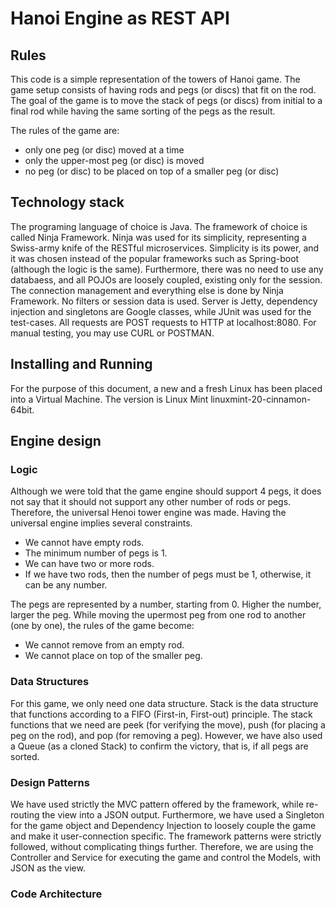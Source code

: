 # Hanoi Engine as REST API

## Rules
This code is a simple representation of the towers of Hanoi game.
The game setup consists of having rods and pegs (or discs) that fit on the rod. 
The goal of the game is to move the stack of pegs (or discs) from initial to a final rod while having the same sorting of the pegs as the result.

The rules of the game are:
- only one peg (or disc) moved at a time
- only the upper-most peg (or disc) is moved
- no peg (or disc) to be placed on top of a smaller peg (or disc)

## Technology stack
The programing language of choice is Java. The framework of choice is called Ninja Framework. Ninja was used for its simplicity, representing a Swiss-army knife of the RESTful microservices. Simplicity is its power, and it was chosen instead of the popular frameworks such as Spring-boot (although the logic is the same). Furthermore, there was no need to use any databaess, and all POJOs are loosely coupled, existing only for the session. The connection management and everything else is done by Ninja Framework. No filters or session data is used. Server is Jetty, dependency injection and singletons are Google classes, while JUnit was used for the test-cases. All requests are POST requests to HTTP at localhost:8080. For manual testing, you may use CURL or POSTMAN.

## Installing and Running
For the purpose of this document, a new and a fresh Linux has been placed into a Virtual Machine. The version is Linux Mint linuxmint-20-cinnamon-64bit.


## Engine design
### Logic
Although we were told that the game engine should support 4 pegs, it does not say that it should not support any other number of rods or pegs. Therefore, the universal Henoi tower engine was made. Having the universal engine implies several constraints. 
- We cannot have empty rods. 
- The minimum number of pegs is 1. 
- We can have two or more rods. 
- If we have two rods, then the number of pegs must be 1, otherwise, it can be any number.

The pegs are represented by a number, starting from 0. Higher the number, larger the peg. While moving the upermost peg from one rod to another (one by one), the rules of the game become:
- We cannot remove from an empty rod.
- We cannot place on top of the smaller peg.

### Data Structures
For this game, we only need one data structure. Stack is the data structure that functions according to a FIFO (First-in, First-out) principle. The stack functions that we need are peek (for verifying the move), push (for placing a peg on the rod), and pop (for removing a peg). However, we have also used a Queue (as a cloned Stack) to confirm the victory, that is, if all pegs are sorted.

### Design Patterns
We have used strictly the MVC pattern offered by the framework, while re-routing the view into a JSON output. Furthermore, we have used a Singleton for the game object and Dependency Injection to loosely couple the game and make it user-connection specific. The framework patterns were strictly followed, without complicating things further. Therefore, we are using the Controller and Service for executing the game and control the Models, with JSON as the view.

### Code Architecture


